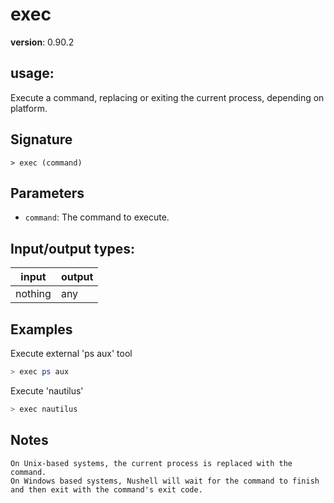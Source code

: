 # exec

**version**: 0.90.2

## **usage**:

Execute a command, replacing or exiting the current process, depending on platform.

## Signature

`> exec (command)`

## Parameters

- `command`: The command to execute.

## Input/output types:

| input   | output |
| ------- | ------ |
| nothing | any    |

## Examples

Execute external 'ps aux' tool

```bash
> exec ps aux
```

Execute 'nautilus'

```bash
> exec nautilus
```

## Notes

```text
On Unix-based systems, the current process is replaced with the command.
On Windows based systems, Nushell will wait for the command to finish and then exit with the command's exit code.
```
